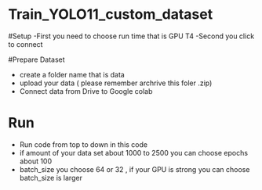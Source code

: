 # Train_YOLO11_custom_dataset

#Setup
-First you need to choose run time that is GPU T4
-Second you click to connect

#Prepare Dataset
- create a folder name that is data
- upload your data ( please remember archrive this foler .zip)
- Connect data from Drive to Google colab

# Run 
- Run code from top to down in this code
- if amount of your data set about 1000 to 2500 you can choose epochs about 100
- batch_size you choose 64 or 32 , if your GPU is strong you can choose batch_size is larger
  
